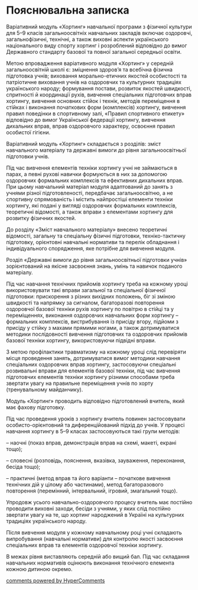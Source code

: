 <div id="hypercomments_widget" class="js-hypercomments-widget invisible"></div>

Пояснювальна записка
=============================

Варіативний модуль «Хортинг» навчальної програми з фізичної культури для
5–9 класів загальноосвітніх навчальних закладів включає оздоровчі,
загальнофізичні, технічні, а також виховні аспекти українського
національного виду спорту хортинг і розроблений відповідно до вимог
Державного стандарту базової та повної загальної середньої освіти.

Метою впровадження варіативного модуля «Хортинг» у середній
загальноосвітній школі є: зміцнення здоров’я та всебічна фізична
підготовка учнів; виховання морально-етичних якостей особистості та
патріотичне виховання учнів на оздоровчих та культурних традиціях
українського народу; формування постави, розвиток якостей швидкості,
спритності й координації рухів, вивчення спеціальних підготовчих вправ
хортингу, вивчення основних стійок і технік, методів переміщення в
стійках і виконання початкових форм (комплексів) хортингу, вивчення
правил поведінки в спортивному залі, «Правил спортивного етикету»
відповідно до вимог Української федерації хортингу, вивчення дихальних
вправ, вправ оздоровчого характеру, освоєння правил особистої гігієни.

Варіативний модуль «Хортинг» складається з розділів: зміст навчального
матеріалу та державні вимоги до рівня загальноосвітньої підготовки
учнів.

Під час вивчення елементів техніки хортингу учні не займаються в парах,
а певні рухові навички формуються в них за допомогою оздоровчих
формальних комплексів та ефективних дихальних вправ. При цьому
навчальний матеріал модуля адаптований до занять з учнями різної
підготовленості, передбачає загальноосвітню, а не спортивну
спрямованість і містить найпростіші елементи техніки хортингу, які
подані у вигляді оздоровчих формальних комплексів, теоретичні відомості,
а також вправи з елементами хортингу для розвитку фізичних якостей.

До розділу «Зміст навчального матеріалу» внесено теоретичні відомості,
загальну та спеціальну фізичні підготовки, техніко-тактичну підготовку,
орієнтовні навчальні нормативи та перелік обладнання і індивідуального
спорядження, яке потрібне для вивчення модуля.

Розділ «Державні вимоги до рівня загальноосвітньої підготовки учнів»
зорієнтований на якісне засвоєння знань, умінь та навичок поданого
матеріалу.

Під час навчання технічних прийомів хортингу треба на кожному уроці
використовувати такі вправи загальної та спеціальної фізичної
підготовки: прискорення з різних вихідних положень, біг зі зміною
швидкості та напрямку за сигналом, багаторазові повторення оздоровчої
базової техніки рухів хортингу по повітрю в стійці та у переміщеннях,
виконання оздоровчих навчальних форм хортингу – формальних комплексів,
вистрибування із присіду вгору, підйоми з присіду у стійку з махами
прямими ногами, а також дотримуватися методики послідовності вивчення
підготовчих та оздоровчих прийомів базової техніки хортингу,
використовуючи підвідні вправи.

З метою профілактики травматизму на кожному уроці слід перевіряти місця
проведення занять, дотримуватися вимог методики навчання спеціальних
оздоровчих вправ хортингу, застосовуючи спеціальні розвивальні вправи
для елементів базової техніки, під час вивчення підготовчих елементів
техніки хортингу різними способами треба звертати увагу на правильне
переміщення учнів по хорту (тренувальному майданчику).

Модуль «Хортинг» проводить відповідно підготовлений вчитель, який має
фахову підготовку.

Під час проведення уроків з хортингу вчитель повинен застосовувати
особисто-орієнтовний та диференційований підхід до учнів. У процесі
навчання хортингу в 5–9 класах застосовуються такі групи методів:

– наочні (показ вправ, демонстрація вправ на схемі, макеті, екрані
тощо);

– словесні (розповідь, пояснення, вказівка, зауваження, переконання,
бесіда тощо);

– практичні (метод вправ та його варіанти – початкове вивчення технічних
дій у цілому або частинами), метод багаторазового повторення
(перемінний, інтервальний, ігровий, змагальний тощо).

Упродовж усього навчально-оздоровчого процесу вчитель має постійно
проводити виховні заходи, бесіди з учнями, у яких слід постійно звертати
увагу на те, що хортинг народжений в Україні на культурних традиціях
українського народу.

Після вивчення модуля у кожному навчальному році учні складають
випробування (навчальні нормативи) для контролю якості засвоєння
спеціальних вправ та елементів оздоровчої техніки хортингу.

В межах рівня виставляють середній або вищий бал. Під час складання
навчальних нормативів оцінюють виконання технічного елемента кожною
дитиною окремо.


<div class="js-hypercomments-container">
    <a href="http://hypercomments.com" class="hc-link" title="comments widget">comments powered by HyperComments</a>
</div>